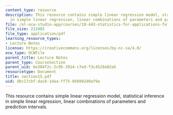 ```yaml
---
content_type: resource
description: This resource contains simple linear regression model, statistical inference
  in simple linear regression, linear combinations of parameters and prediction intervals.
file: /ol-ocw-studio-app/courses/18-443-statistics-for-applications-fall-2006/dbc17cbfdac61daaff75056992d0af9a_section15.pdf
file_size: 212402
file_type: application/pdf
learning_resource_types:
- Lecture Notes
license: https://creativecommons.org/licenses/by-nc-sa/4.0/
ocw_type: OCWFile
parent_title: Lecture Notes
parent_type: CourseSection
parent_uid: be304f2c-2c95-3914-c7ed-f3c4529a02a5
resourcetype: Document
title: section15.pdf
uid: dbc17cbf-dac6-1daa-ff75-056992d0af9a
---
```

This resource contains simple linear regression model, statistical inference in simple linear regression, linear combinations of parameters and prediction intervals.